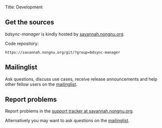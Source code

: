 Title: Development

## Get the sources ##

*bdsync-manager* is kindly hosted by [savannah.nongnu.org](https://savannah.nongnu.org/projects/bdsync-manager/).

Code repository:

    https://savannah.nongnu.org/git/?group=bdsync-manager


## Mailinglist ##

Ask questions, discuss use cases, receive release announcements and help other fellow users on the [mailinglist](https://savannah.nongnu.org/mail/?group=bdsync-manager).


## Report problems ##

Report problems in the [support tracker at savannah.nongnu.org](https://savannah.nongnu.org/support/?group=bdsync-manager).

Alternatively you may want to ask questions on the [mailinglist](https://savannah.nongnu.org/mail/?group=bdsync-manager).
